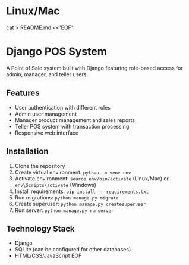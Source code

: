 # Linux/Mac
cat > README.md <<'EOF'
# Django POS System

A Point of Sale system built with Django featuring role-based access for admin, manager, and teller users.

## Features

- User authentication with different roles
- Admin user management
- Manager product management and sales reports
- Teller POS system with transaction processing
- Responsive web interface

## Installation

1. Clone the repository
2. Create virtual environment: `python -m venv env`
3. Activate environment: `source env/bin/activate` (Linux/Mac) or `env\Scripts\activate` (Windows)
4. Install requirements: `pip install -r requirements.txt`
5. Run migrations: `python manage.py migrate`
6. Create superuser: `python manage.py createsuperuser`
7. Run server: `python manage.py runserver`

## Technology Stack

- Django
- SQLite (can be configured for other databases)
- HTML/CSS/JavaScript
EOF
